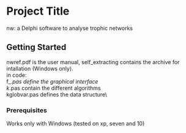 # Project Title

nw: a Delphi software to analyse trophic networks

## Getting Started
nwref.pdf is the user manual, self_extracting contains the archive for intallation (Windows only).\
in code: \
f_*.pas define the graphical interface\
k*.pas contain the different algorithms\
kglobvar.pas defines the data structure\

### Prerequisites

Works only with Windows (tested on xp, seven and 10)
